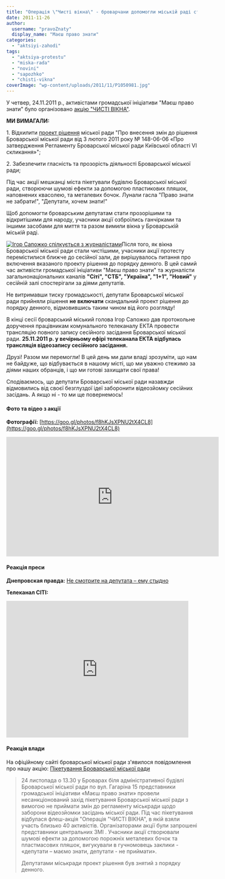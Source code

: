 ```yaml
---
title: "Операція \"Чисті вікна\" - броварчани допомогли міській раді стати прозорішою"
date: 2011-11-26
author: 
  username: "pravoZnaty"
  display_name: "Маєш право знати"
categories: 
  - "aktsiyi-zahodi"
tags: 
  - "aktsiya-protestu"
  - "miska-rada"
  - "novini"
  - "sapozhko"
  - "chisti-vikna"
coverImage: "wp-content/uploads/2011/11/P1050981.jpg"
---
```


У четвер, 24.11.2011 р., активістами громадської ініціативи "Маєш право знати" було організовано [акцію "ЧИСТІ ВІКНА"](https://mpz.brovary.org/novini/operacia-chisti-vikna-pres-anons/ "Операція “Чисті вікна”").

**МИ ВИМАГАЛИ:**

1\. Відхилити [проект рішення](http://www.pravo-znaty.org.ua/novini/brovarskamiskaradauzakonuezaboronuvideozjomki-proektrisenna "Проект рішення про заборону відеозйомки") міської ради "Про внесення змін до рішення Броварської міської ради від 3 лютого 2011 року № 148-06-06 «Про затвердження Регламенту Броварської міської ради Київської області VI скликання»";<!--more-->

2\. Забезпечити гласність та прозорість діяльності Броварської міської ради;

Під час акції мешканці міста пікетували будівлю Броварської міської ради, створюючи шумові ефекти за допомогою пластикових пляшок, наповнених квасолею, та металевих бочок. Лунали гасла "Право знати не забрати!", "Депутати, хочем знати!"

Щоб допомогти броварським депутатам стати прозорішими та відкритішими для народу, учасники акції озброїлись ганчірками та іншими засобами для миття та разом вимили вікна у Броварській міській раді.

[![](https://mpz.brovary.org/wp-content/uploads/2011/11/Ігор-Сапожко-спілкується-з-журналістами.jpg "Ігор Сапожко спілкується з журналістами")](https://mpz.brovary.org/wp-content/uploads/2011/11/Ігор-Сапожко-спілкується-з-журналістами.jpg)Після того, як вікна Броварської міської ради стали чистішими, учасники акції протесту перемістилися ближче до сесійної зали, де вирішувалось питання про включення вказаного проекту рішення до порядку денного. В цей самий час активісти громадської ініціативи "Маєш право знати" та журналісти загальнонаціональних каналів **"Сіті", "СТБ", "Україна", "1+1", "Новий"** у сесійній залі спостерігали за діями депутатів.

Не витримавши тиску громадськості, депутати Броварської міської ради прийняли рішення **не включати** скандальний проект рішення до порядку денного, відмовившись таким чином від його розгляду!

В кінці сесії броварський міський голова Ігор Сапожко дав протокольне доручення працівникам комунального телеканалу ЕКТА провести трансляцію повного запису сесійного засідання Броварської міської ради. **25.11.2011 р. у вечірньому ефірі телеканала ЕКТА відбулась трансляція відеозапису сесійного засідання.**

Друзі! Разом ми перемогли! В цей день ми дали владі зрозуміти, що нам не байдуже, що відбувається в нашому місті, що ми уважно стежимо за діями наших обранців, і що ми готові захищати свої права!

Сподіваємось, що депутати Броварської міської ради назавжди відмовились від своєї безглуздої ідеї заборонити відеозйомку сесійних засідань. А якщо ні - то ми ще повернемось!

#### Фото та відео з акції

**Фотографії:** [https://goo.gl/photos/f8hKJsXPNU2tX4CL8](https://goo.gl/photos/f8hKJsXPNU2tX4CL8)  

<iframe src="https://www.youtube.com/embed/9NZ3NR8nWic" width="560" height="315" frameborder="0" allowfullscreen="allowfullscreen"></iframe>

#### Реакція преси

**Днепровская правда:** [Не смотрите на депутата – ему стыдно](http://dpravda.org/ne-smotrite-na-deputata-emu-stydno/ "Заборона відеозйомки")

**Телеканал СІТІ:**

<iframe src="https://www.youtube.com/embed/p4FEVcRCo5Y" width="480" height="360" frameborder="0" allowfullscreen="allowfullscreen"></iframe>

#### Реакція влади

На офіційному сайті броварської міської ради з'явилося повідомлення про нашу акцію: [Пікетування Броварської міської ради](https://www.slideshare.net/sergIlliukhin/c-11064326 "Пікетування Броварської міської ради")

> 24 листопада о 13.30 у Броварах біля адміністративної будівлі Броварської міської ради по вул. Гагаріна 15 представники громадської ініціативи «Маєш право знати» провели несанкціонований захід пікетування Броварської міської ради з вимогою не приймати змін до регламенту міськради щодо заборони відеозйомки засідань міської ради. Під час пікетування відбулася флеш-акція "Операція "ЧИСТІ ВІКНА", в якій взяли участь близько 40 активістів. Організаторами акції були запрошені представники центральних ЗМІ . Учасники акції створювали шумові ефекти за допомогою порожніх металевих бочок та пластмасових пляшок, вигукували в гучномовець заклики - «депутати – маємо знати, депутати - не приймати».
> 
> Депутатами міськради проект рішення був знятий з порядку денного.
